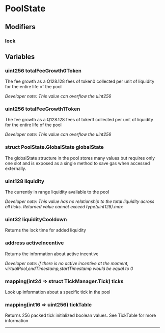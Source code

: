 

# PoolState




## Modifiers
### lock











## Variables
### uint256 totalFeeGrowth0Token 

The fee growth as a Q128.128 fees of token0 collected per unit of liquidity for the entire life of the pool

*Developer note: This value can overflow the uint256*
### uint256 totalFeeGrowth1Token 

The fee growth as a Q128.128 fees of token1 collected per unit of liquidity for the entire life of the pool

*Developer note: This value can overflow the uint256*
### struct PoolState.GlobalState globalState 

The globalState structure in the pool stores many values but requires only one slot
and is exposed as a single method to save gas when accessed externally.

### uint128 liquidity 

The currently in range liquidity available to the pool

*Developer note: This value has no relationship to the total liquidity across all ticks.
Returned value cannot exceed type(uint128).max*
### uint32 liquidityCooldown 

Returns the lock time for added liquidity

### address activeIncentive 

Returns the information about active incentive

*Developer note: if there is no active incentive at the moment, virtualPool,endTimestamp,startTimestamp would be equal to 0*
### mapping(int24 &#x3D;&gt; struct TickManager.Tick) ticks 

Look up information about a specific tick in the pool

### mapping(int16 &#x3D;&gt; uint256) tickTable 

Returns 256 packed tick initialized boolean values. See TickTable for more information




---



